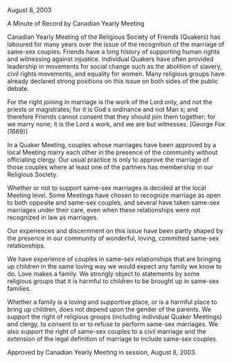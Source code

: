 August 8, 2003

A Minute of Record by Canadian Yearly Meeting

Canadian Yearly Meeting of the Religious Society of Friends (Quakers) has laboured for many years over the issue of the recognition of the marriage of same-sex couples. Friends have a long history of supporting human rights and witnessing against injustice. Individual Quakers have often provided leadership in movements for social change such as the abolition of slavery, civil rights movements, and equality for women. Many religious groups have already declared strong positions on this issue on both sides of the public debate.

For the right joining in marriage is the work of the Lord only, and not the priests or magistrates; for it is God s ordinance and not Man s; and therefore Friends cannot consent that they should join them together; for we marry none; it is the Lord s work, and we are but witnesses. [George Fox (1669)]

In a Quaker Meeting, couples whose marriages have been approved by a local Meeting marry each other in the presence of the community without officiating clergy. Our usual practice is only to approve the marriage of those couples where at least one of the partners has membership in our Religious Society.

Whether or not to support same-sex marriages is decided at the local Meeting level. Some Meetings have chosen to recognize marriage as open to both opposite and same-sex couples, and several have taken same-sex marriages under their care, even when these relationships were not recognized in law as marriages.

Our experiences and discernment on this issue have been partly shaped by the presence in our community of wonderful, loving, committed same-sex relationships.

We have experience of couples in same-sex relationships that are bringing up children in the same loving way we would expect any family we know to do. Love makes a family. We strongly object to statements by some religious groups that it is harmful to children to be brought up in same-sex families.

Whether a family is a loving and supportive place, or is a harmful place to bring up children, does not depend upon the gender of the parents. We support the right of religious groups (including individual Quaker Meetings) and clergy, to consent to or to refuse to perform same-sex marriages. We also support the right of same-sex couples to a civil marriage and the extension of the legal definition of marriage to include same-sex couples.

Approved by Canadian Yearly Meeting in session, August 8, 2003.
